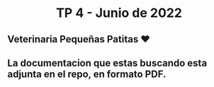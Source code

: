 <h1 align="center">TP 4 - Junio de 2022</h1>

## Veterinaria **Pequeñas Patitas** ❤

## La documentacion que estas buscando esta adjunta en el repo, en formato PDF.
